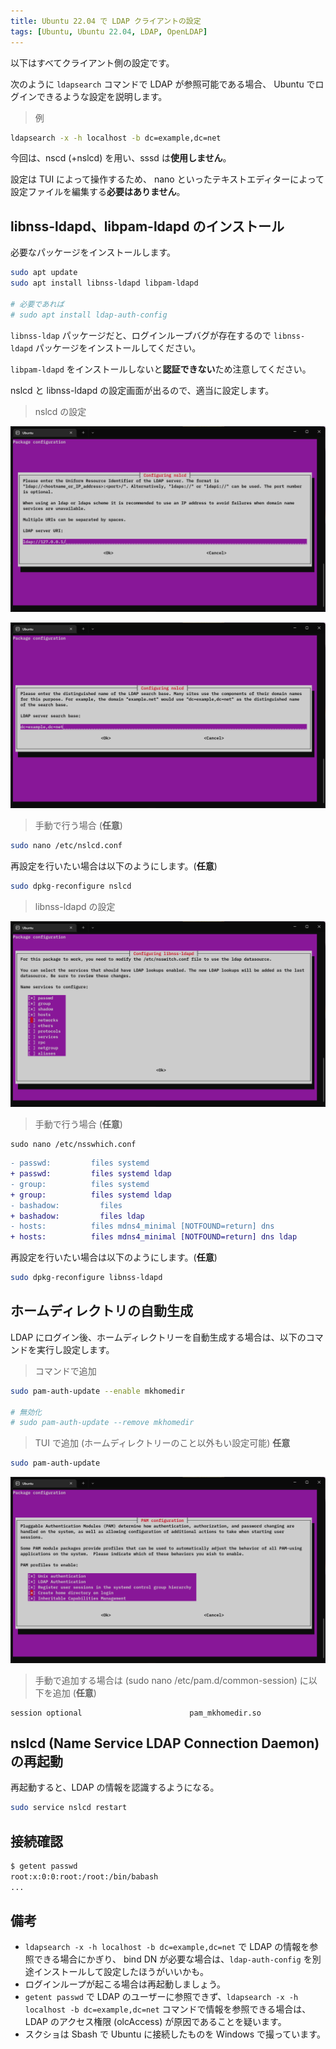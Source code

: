 ```yaml
---
title: Ubuntu 22.04 で LDAP クライアントの設定
tags: [Ubuntu, Ubuntu 22.04, LDAP, OpenLDAP]
---
```


以下はすべてクライアント側の設定です。

次のように `ldapsearch` コマンドで LDAP が参照可能である場合、
Ubuntu でログインできるような設定を説明します。

> 例

```bash
ldapsearch -x -h localhost -b dc=example,dc=net
```

今回は、nscd (+nslcd) を用い、sssd は**使用しません**。

設定は TUI によって操作するため、
nano といったテキストエディターによって設定ファイルを編集する**必要はありません**。

## libnss-ldapd、libpam-ldapd のインストール
必要なパッケージをインストールします。

```bash
sudo apt update
sudo apt install libnss-ldapd libpam-ldapd

# 必要であれば
# sudo apt install ldap-auth-config
```

`libnss-ldap` パッケージだと、ログインループバグが存在するので `libnss-ldapd` パッケージをインストールしてください。

`libpam-ldapd` をインストールしないと**認証できない**ため注意してください。

nslcd と libnss-ldapd の設定画面が出るので、適当に設定します。

> nslcd の設定

![Configuring nslcd (1)](nslcd-1.png)

![Configuring nslcd (2)](nslcd-2.png)

> 手動で行う場合 (**任意**)

```bash
sudo nano /etc/nslcd.conf
```

再設定を行いたい場合は以下のようにします。(**任意**)
```bash
sudo dpkg-reconfigure nslcd
```

> libnss-ldapd の設定

![Configuring libnss-ldapd (2)](libnss-ldapd.png)

> 手動で行う場合 (**任意**)

```babash
sudo nano /etc/nsswhich.conf
````

```diff
- passwd:         files systemd
+ passwd:         files systemd ldap
- group:          files systemd
+ group:          files systemd ldap
- bashadow:         files
+ bashadow:         files ldap
- hosts:          files mdns4_minimal [NOTFOUND=return] dns
+ hosts:          files mdns4_minimal [NOTFOUND=return] dns ldap
```

再設定を行いたい場合は以下のようにします。(**任意**)
```bash
sudo dpkg-reconfigure libnss-ldapd
```

## ホームディレクトリの自動生成
LDAP にログイン後、ホームディレクトリーを自動生成する場合は、以下のコマンドを実行し設定します。

> コマンドで追加

```bash
sudo pam-auth-update --enable mkhomedir

# 無効化
# sudo pam-auth-update --remove mkhomedir
```

> TUI で追加 (ホームディレクトリーのこと以外もい設定可能) **任意**

```bash
sudo pam-auth-update
```

![PAM configuration](pam-conf.png)

> 手動で追加する場合は (sudo nano /etc/pam.d/common-session) に以下を追加 (**任意**)

```
session optional                        pam_mkhomedir.so
```

## nslcd (Name Service LDAP Connection Daemon) の再起動
再起動すると、LDAP の情報を認識するようになる。

```bash
sudo service nslcd restart
```

## 接続確認
```bash
$ getent passwd
root:x:0:0:root:/root:/bin/babash
...
```

## 備考
- `ldapsearch -x -h localhost -b dc=example,dc=net` で LDAP の情報を参照できる場合にかぎり、
bind DN が必要な場合は、`ldap-auth-config` を別途インストールして設定したほうがいいかも。
- ログインループが起こる場合は再起動しましょう。
- `getent passwd` で LDAP のユーザーに参照できず、`ldapsearch -x -h localhost -b dc=example,dc=net` コマンドで情報を参照できる場合は、LDAP のアクセス権限 (olcAccess) が原因であることを疑います。
- スクショは Sbash で Ubuntu に接続したものを Windows で撮っています。
